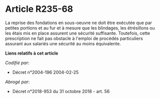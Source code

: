 # Article R235-68

La reprise des fondations en sous-oeuvre ne doit être exécutée que par petites portions et au fur et à mesure que les
blindages, les étrésillons ou les étais mis en place assurent une sécurité suffisante. Toutefois, cette prescription ne fait
pas obstacle à l'emploi de procédés particuliers assurant aux salariés une sécurité au moins équivalente.

**Liens relatifs à cet article**

_Codifié par_:

  - Décret n°2004-196 2004-02-25

_Abrogé par_:

  - Décret n°2018-953 du 31 octobre 2018 - art. 56
